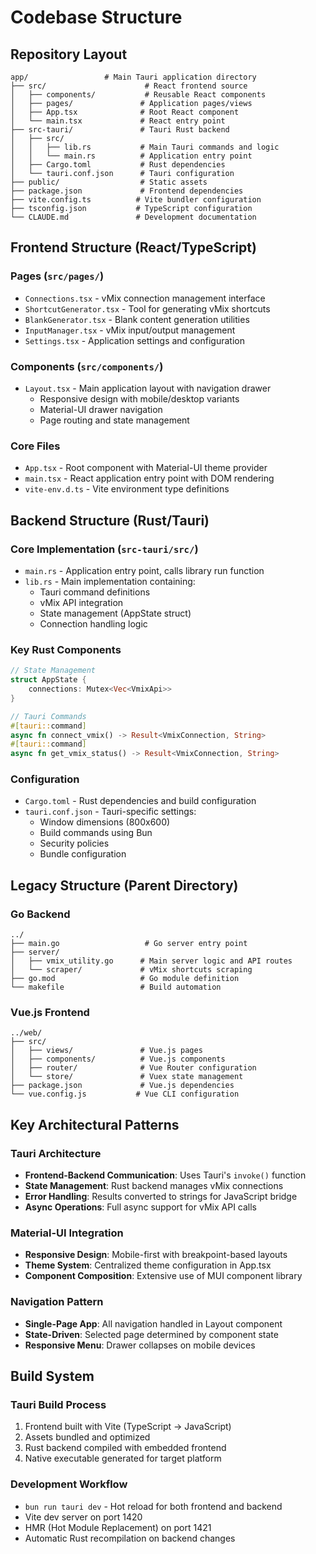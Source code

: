 # Codebase Structure

## Repository Layout

```
app/                 # Main Tauri application directory
├── src/                      # React frontend source
│   ├── components/           # Reusable React components
│   ├── pages/               # Application pages/views
│   ├── App.tsx              # Root React component
│   └── main.tsx             # React entry point
├── src-tauri/               # Tauri Rust backend
│   ├── src/
│   │   ├── lib.rs           # Main Tauri commands and logic
│   │   └── main.rs          # Application entry point
│   ├── Cargo.toml           # Rust dependencies
│   └── tauri.conf.json      # Tauri configuration
├── public/                  # Static assets
├── package.json             # Frontend dependencies
├── vite.config.ts          # Vite bundler configuration
├── tsconfig.json           # TypeScript configuration
└── CLAUDE.md               # Development documentation
```

## Frontend Structure (React/TypeScript)

### Pages (`src/pages/`)
- `Connections.tsx` - vMix connection management interface
- `ShortcutGenerator.tsx` - Tool for generating vMix shortcuts
- `BlankGenerator.tsx` - Blank content generation utilities
- `InputManager.tsx` - vMix input/output management
- `Settings.tsx` - Application settings and configuration

### Components (`src/components/`)
- `Layout.tsx` - Main application layout with navigation drawer
  - Responsive design with mobile/desktop variants
  - Material-UI drawer navigation
  - Page routing and state management

### Core Files
- `App.tsx` - Root component with Material-UI theme provider
- `main.tsx` - React application entry point with DOM rendering
- `vite-env.d.ts` - Vite environment type definitions

## Backend Structure (Rust/Tauri)

### Core Implementation (`src-tauri/src/`)
- `main.rs` - Application entry point, calls library run function
- `lib.rs` - Main implementation containing:
  - Tauri command definitions
  - vMix API integration
  - State management (AppState struct)
  - Connection handling logic

### Key Rust Components
```rust
// State Management
struct AppState {
    connections: Mutex<Vec<VmixApi>>
}

// Tauri Commands
#[tauri::command]
async fn connect_vmix() -> Result<VmixConnection, String>
#[tauri::command] 
async fn get_vmix_status() -> Result<VmixConnection, String>
```

### Configuration
- `Cargo.toml` - Rust dependencies and build configuration
- `tauri.conf.json` - Tauri-specific settings:
  - Window dimensions (800x600)
  - Build commands using Bun
  - Security policies
  - Bundle configuration

## Legacy Structure (Parent Directory)

### Go Backend
```
../
├── main.go                   # Go server entry point
├── server/
│   ├── vmix_utility.go      # Main server logic and API routes
│   └── scraper/             # vMix shortcuts scraping
├── go.mod                   # Go module definition
└── makefile                 # Build automation
```

### Vue.js Frontend
```
../web/
├── src/
│   ├── views/               # Vue.js pages
│   ├── components/          # Vue.js components
│   ├── router/              # Vue Router configuration
│   └── store/               # Vuex state management
├── package.json             # Vue.js dependencies
└── vue.config.js           # Vue CLI configuration
```

## Key Architectural Patterns

### Tauri Architecture
- **Frontend-Backend Communication**: Uses Tauri's `invoke()` function
- **State Management**: Rust backend manages vMix connections
- **Error Handling**: Results converted to strings for JavaScript bridge
- **Async Operations**: Full async support for vMix API calls

### Material-UI Integration
- **Responsive Design**: Mobile-first with breakpoint-based layouts
- **Theme System**: Centralized theme configuration in App.tsx
- **Component Composition**: Extensive use of MUI component library

### Navigation Pattern
- **Single-Page App**: All navigation handled in Layout component
- **State-Driven**: Selected page determined by component state
- **Responsive Menu**: Drawer collapses on mobile devices

## Build System

### Tauri Build Process
1. Frontend built with Vite (TypeScript → JavaScript)
2. Assets bundled and optimized
3. Rust backend compiled with embedded frontend
4. Native executable generated for target platform

### Development Workflow
- `bun run tauri dev` - Hot reload for both frontend and backend
- Vite dev server on port 1420
- HMR (Hot Module Replacement) on port 1421
- Automatic Rust recompilation on backend changes